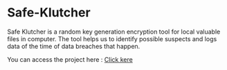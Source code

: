 # Safe-Klutcher
Safe Klutcher is a random key generation encryption tool for local valuable files in computer. The tool helps us to identify possible suspects and logs data of the time of data breaches that happen. 

You can access the project here : [Click kere](https://drive.google.com/file/d/1lA9dOwvQ9A0gHJ_CYHjNa4UsbxPjci3g/view?usp=sharing)
